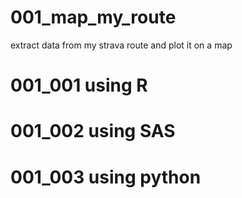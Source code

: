 # 001_map_my_route
extract data from my strava route and plot it on a map

# 001_001 using R




# 001_002 using SAS




# 001_003 using python
